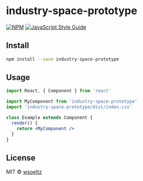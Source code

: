 # industry-space-prototype

> 

[![NPM](https://img.shields.io/npm/v/industry-space-prototype.svg)](https://www.npmjs.com/package/industry-space-prototype) [![JavaScript Style Guide](https://img.shields.io/badge/code_style-standard-brightgreen.svg)](https://standardjs.com)

## Install

```bash
npm install --save industry-space-prototype
```

## Usage

```jsx
import React, { Component } from 'react'

import MyComponent from 'industry-space-prototype'
import 'industry-space-prototype/dist/index.css'

class Example extends Component {
  render() {
    return <MyComponent />
  }
}
```

## License

MIT © [wsoeltz](https://github.com/wsoeltz)
